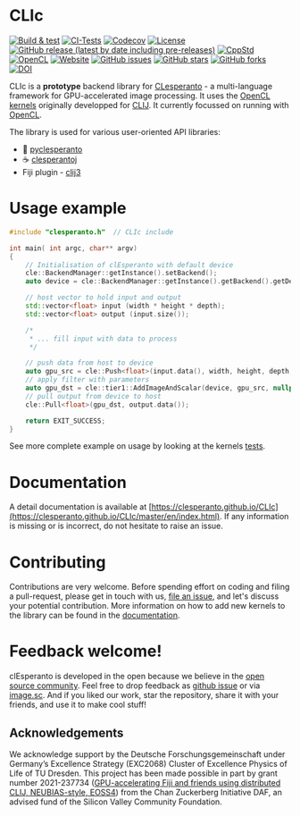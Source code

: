 # CLIc

[![Build & test](https://github.com/clEsperanto/CLIc/actions/workflows/build-test.yml/badge.svg)](https://github.com/clEsperanto/CLIc/actions/workflows/build-test.yml)
[![CI-Tests](https://github.com/clEsperanto/CLIc/actions/workflows/tests_and_coverage.yml/badge.svg)](https://github.com/clEsperanto/CLIc/actions/workflows/tests_and_coverage.yml)
[![Codecov](https://codecov.io/gh/clEsperanto/CLIc/branch/master/graph/badge.svg?token=QRSZHYDFIF)](https://codecov.io/gh/clEsperanto/CLIc)
[![License](https://img.shields.io/badge/license-BSD-informational)](https://github.com/clEsperanto/CLIc/blob/master/LICENSE)
[![GitHub release (latest by date including pre-releases)](https://img.shields.io/github/v/release/clesperanto/CLIc?color=white&include_prereleases)](https://github.com/clEsperanto/CLIc/releases/latest)
[![CppStd](https://img.shields.io/badge/cpp--std-c%2B%2B17-blue)](https://en.cppreference.com/w/cpp/17)
[![OpenCL](https://img.shields.io/badge/OpenCL-3.0-green)](https://www.khronos.org/opencl/)
[![Website](https://img.shields.io/website?url=http%3A%2F%2Fclesperanto.net)](http://clesperanto.net)
[![GitHub issues](https://img.shields.io/github/issues-raw/clEsperanto/CLIc)](https://github.com/clEsperanto/CLIc/issues)
[![GitHub stars](https://img.shields.io/github/stars/clEsperanto/CLIc?style=social)](https://github.com/clEsperanto/CLIc)
[![GitHub forks](https://img.shields.io/github/forks/clEsperanto/CLIc?style=social)](https://github.com/clEsperanto/CLIc)
[![DOI](https://zenodo.org/badge/DOI/10.5281/zenodo.6075345.svg)](https://doi.org/10.5281/zenodo.6075345)

CLIc is a **prototype** backend library for [CLesperanto](https://github.com/clEsperanto) - a multi-language framework for GPU-accelerated image processing. It uses the [OpenCL kernels](https://github.com/clEsperanto/clij-opencl-kernels/tree/clesperanto_kernels) originally developped for [CLIJ](https://clij.github.io/). It currently focussed on running with [OpenCL](https://github.com/KhronosGroup/OpenCL-CLHPP).

The library is used for various user-oriented API libraries:
- :snake: [pyclesperanto](https://github.com/clEsperanto/pyclesperanto)
- :coffee: [clesperantoj](https://github.com/clEsperanto/clesperantoj_prototype)
- Fiji plugin - [clij3](https://github.com/clEsperanto/clij3)

# __Usage example__

```c++
#include "clesperanto.h"  // CLIc include

int main( int argc, char** argv)
{
    // Initialisation of clEsperanto with default device
    cle::BackendManager::getInstance().setBackend();
    auto device = cle::BackendManager::getInstance().getBackend().getDevice("", "all");

    // host vector to hold input and output
    std::vector<float> input (width * height * depth);
    std::vector<float> output (input.size());

    /*
     * ... fill input with data to process
     */

    // push data from host to device
    auto gpu_src = cle::Push<float>(input.data(), width, height, depth, device);
    // apply filter with parameters
    auto gpu_dst = cle::tier1::AddImageAndScalar(device, gpu_src, nullptr, 10);
    // pull output from device to host
    cle::Pull<float>(gpu_dst, output.data());

    return EXIT_SUCCESS;
}
```
See more complete example on usage by looking at the kernels [tests](./tests/).

# __Documentation__

A detail documentation is available at [https://clesperanto.github.io/CLIc](https://clesperanto.github.io/CLIc/master/en/index.html).
If any information is missing or is incorrect, do not hesitate to raise an issue.

# __Contributing__
Contributions are very welcome. Before spending effort on coding and filing a pull-request, please get in touch with us, [file an issue](https://github.com/clEsperanto/CLIc/issues), and let's discuss your potential contribution.
More information on how to add new kernels to the library can be found in the [documentation](https://clesperanto.github.io/CLIc/master/en/doc/functions.html).

# __Feedback welcome!__
clEsperanto is developed in the open because we believe in the [open source community](https://clij.github.io/clij2-docs/community_guidelines).
Feel free to drop feedback as [github issue](https://github.com/clEsperanto/CLIc/issues) or via [image.sc](https://image.sc).
And if you liked our work, star the repository, share it with your friends, and use it to make cool stuff!

## Acknowledgements

We acknowledge support by the Deutsche Forschungsgemeinschaft under Germany’s Excellence Strategy (EXC2068) Cluster of Excellence Physics of Life of TU Dresden.
This project has been made possible in part by grant number 2021-237734 ([GPU-accelerating Fiji and friends using distributed CLIJ, NEUBIAS-style, EOSS4](https://chanzuckerberg.com/eoss/proposals/gpu-accelerating-fiji-and-friends-using-distributed-clij-neubias-style/)) from the Chan Zuckerberg Initiative DAF, an advised fund of the Silicon Valley Community Foundation.
